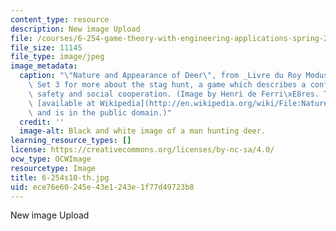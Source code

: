 ```yaml
---
content_type: resource
description: New image Upload
file: /courses/6-254-game-theory-with-engineering-applications-spring-2010/ece76e60245e43e1243e1f77d49723b8_6-254s10-th.jpg
file_size: 11145
file_type: image/jpeg
image_metadata:
  caption: "\"Nature and Appearance of Deer\", from _Livre du Roy Modus_. See Problem\
    \ Set 3 for more about the stag hunt, a game which describes a conflict between\
    \ safety and social cooperation. (Image by Henri de Ferri\xE8res. The image is\
    \ [available at Wikipedia](http://en.wikipedia.org/wiki/File:Nature_and_Appearance_of_Deer_and_how_they_can_be_hunted_with_Dogs_Fac_simile_of_a_Miniature_in_the_Livre_du_Roy_Modus_Manuscript_of_the_Fourteenth_Century_National_Library_of_Paris.png)\
    \ and is in the public domain.)"
  credit: ''
  image-alt: Black and white image of a man hunting deer.
learning_resource_types: []
license: https://creativecommons.org/licenses/by-nc-sa/4.0/
ocw_type: OCWImage
resourcetype: Image
title: 6-254s10-th.jpg
uid: ece76e60-245e-43e1-243e-1f77d49723b8
---
```

New image Upload